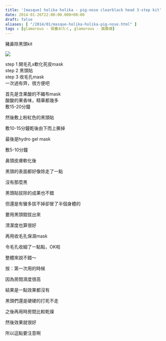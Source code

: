 ```yaml
---
title: '[masque] holika holika - pig-nose clearblack head 3-step kit'
date: 2014-01-26T22:00:00.000+08:00
draft: false
aliases: [ "/2014/01/masque-holika-holika-pig-nose.html" ]
tags : [glamorous - 保養おたく, glamorous - 面膜魂]
---
```


豬鼻除黑頭kit  

[![](https://1.bp.blogspot.com/-1ziL55NTHSM/XCi4gGR-baI/AAAAAAAADew/Fg4_j-gVrl4O5GYOOd4diAxa-QM7MkYPwCLcBGAs/s640/25.jpg)](https://1.bp.blogspot.com/-1ziL55NTHSM/XCi4gGR-baI/AAAAAAAADew/Fg4_j-gVrl4O5GYOOd4diAxa-QM7MkYPwCLcBGAs/s1600/25.jpg)

step 1 開毛孔x軟化死皮mask  
step 2 黑頭貼  
step 3 收毛孔mask  
一次過有齊，很方便吧  
  
首先是含果酸的不織布mask  
酸酸的果香味，精華都幾多  
敷15-20分鐘  

  

然後敷上粉紅色的黑頭貼

敷10-15分鐘乾後由下而上撕掉

  

最後是hydro gel mask

敷5-10分鐘

  

鼻頭皮膚軟化後

黑頭的表面都好像除走了一點

沒有那麼黑

黑頭貼拔除的成果也不錯

但還是有蠻多拔不掉卻冒了半個身體的

要用黑頭鉗拔出來

清潔度也算很好

再用收毛孔保濕mask

令毛孔收細了一點點，OK啦

  

整體來說不錯～

  

  

按：第一次用的時候

因為房間濕度很高

結果是一點效果都沒有

黑頭們還是硬硬的打死不走

之後再用時房間比較乾燥

然後效果就很好

所以這點要注意啊